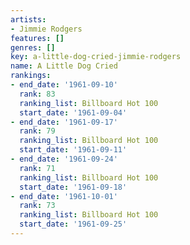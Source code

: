 ```yaml
---
artists:
- Jimmie Rodgers
features: []
genres: []
key: a-little-dog-cried-jimmie-rodgers
name: A Little Dog Cried
rankings:
- end_date: '1961-09-10'
  rank: 83
  ranking_list: Billboard Hot 100
  start_date: '1961-09-04'
- end_date: '1961-09-17'
  rank: 79
  ranking_list: Billboard Hot 100
  start_date: '1961-09-11'
- end_date: '1961-09-24'
  rank: 71
  ranking_list: Billboard Hot 100
  start_date: '1961-09-18'
- end_date: '1961-10-01'
  rank: 73
  ranking_list: Billboard Hot 100
  start_date: '1961-09-25'
---
```


